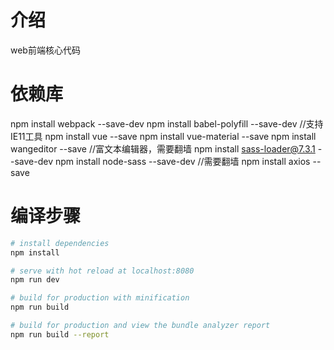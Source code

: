 # 介绍

web前端核心代码

# 依赖库

npm install webpack --save-dev
npm install babel-polyfill --save-dev	//支持IE11工具
npm install vue --save
npm install vue-material --save
npm install wangeditor --save			//富文本编辑器，需要翻墙
npm install sass-loader@7.3.1 --save-dev
npm install node-sass --save-dev		//需要翻墙
npm install axios --save

# 编译步骤

``` bash
# install dependencies
npm install

# serve with hot reload at localhost:8080
npm run dev

# build for production with minification
npm run build

# build for production and view the bundle analyzer report
npm run build --report
```



